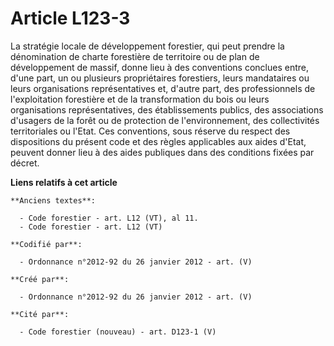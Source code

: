 # Article L123-3

La stratégie locale de développement forestier, qui peut prendre la dénomination de charte forestière de territoire ou de
plan de développement de massif, donne lieu à des conventions conclues entre, d'une part, un ou plusieurs propriétaires
forestiers, leurs mandataires ou leurs organisations représentatives et, d'autre part, des professionnels de l'exploitation
forestière et de la transformation du bois ou leurs organisations représentatives, des établissements publics, des
associations d'usagers de la forêt ou de protection de l'environnement, des collectivités territoriales ou l'Etat. Ces
conventions, sous réserve du respect des dispositions du présent code et des règles applicables aux aides d'Etat, peuvent
donner lieu à des aides publiques dans des conditions fixées par décret.

**Liens relatifs à cet article**

	**Anciens textes**:

	  - Code forestier - art. L12 (VT), al 11.
	  - Code forestier - art. L12 (VT)

	**Codifié par**:

	  - Ordonnance n°2012-92 du 26 janvier 2012 - art. (V)

	**Créé par**:

	  - Ordonnance n°2012-92 du 26 janvier 2012 - art. (V)

	**Cité par**:

	  - Code forestier (nouveau) - art. D123-1 (V)
